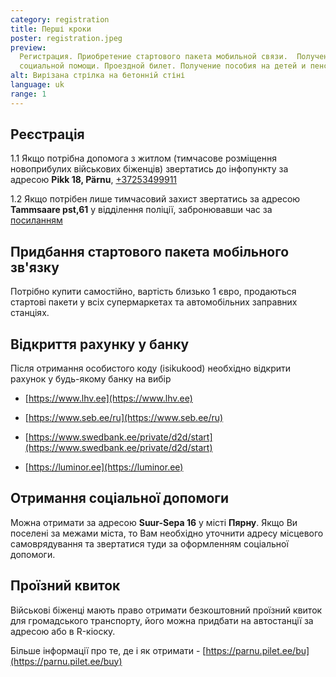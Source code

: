 ```yaml
---
category: registration
title: Перші кроки
poster: registration.jpeg
preview:
  Регистрация. Приобретение стартового пакета мобильной связи.  Получение
  социальной помощи. Проездной билет. Получение пособия на детей и пенсии
alt: Вирізана стрілка на бетонній стіні
language: uk
range: 1
---
```


## Реєстрація

1.1 Якщо потрібна допомога з житлом (тимчасове розміщення новоприбулих
військових біженців) звертатись до інфопункту за адресою **Pikk 18, Pärnu**,
[+37253499911](tel::+37253499911)

1.2 Якщо потрібен лише тимчасовий захист звертатись за адресою **Tammsaare
pst,61** у відділення поліції, забронювавши час за
[посиланням](https://broneering.politsei.ee/MakeReservation/SelectLocation?serviceId=KfOKmUSZpUehMDmMNGjpAA)

## Придбання стартового пакета мобільного зв'язку

Потрібно купити самостійно, вартість близько 1 євро, продаються стартові пакети
у всіх супермаркетах та автомобільних заправних станціях.

## Відкриття рахунку у банку

Після отримання особистого коду (isikukood) необхідно відкрити рахунок у
будь-якому банку на вибір

- [https://www.lhv.ee](https://www.lhv.ee)

- [https://www.seb.ee/ru](https://www.seb.ee/ru)

- [https://www.swedbank.ee/private/d2d/start](https://www.swedbank.ee/private/d2d/start)

- [https://luminor.ee](https://luminor.ee)

## Отримання соціальної допомоги

Можна отримати за адресою **Suur-Sepa 16** у місті **Пярну**. Якщо Ви поселені
за межами міста, то Вам необхідно уточнити адресу місцевого самоврядування та
звертатися туди за оформленням соціальної допомоги.

## Проїзний квиток

Військові біженці мають право отримати безкоштовний проїзний квиток для
громадського транспорту, його можна придбати на автостанції за адресою або в
R-кіоску.

Більше інформації про те, де і як отримати -
[https://parnu.pilet.ee/bu](https://parnu.pilet.ee/buy)

